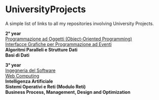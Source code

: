 # UniversityProjects
A simple list of links to all my repositories involving University Projects.

<b>2° year</b>
</br><a href="https://github.com/Dygwah98/Frogger-Clone">Programmazione ad Oggetti (Object-Oriented Programming)</a>
</br><a href="https://github.com/demisquare/BoulderDash">Interfacce Grafiche per Programmazione ad Eventi</a>
</br><b>Algoritmi Paralleli e Strutture Dati</b>
</br><b>Basi di Dati</b>

<b>3° year</b>
</br><a href="https://github.com/Dygwah98/SIW_INGSW_1920">Ingegneria del Software</a>
</br><a href="https://github.com/faziofrancesco/SARELLA">Web Computing</a>
</br><b>Intelligenza Artificiale</b>
</br><b>Sistemi Operativi e Reti (Modulo Reti)</b>
</br><b>Business Process, Management, Design and Optimization</b>
